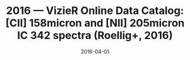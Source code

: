 ---
title: "2016 &mdash; VizieR Online Data Catalog: [CII] 158micron and [NII] 205micron IC 342 spectra (Roellig+, 2016)"
collection: publications
refereed: 'no'
date: "2016-04-01"
venue: "VizieR On-line Data Catalog: J/A+A/591/A33. Originally published in: 2016A&amp;A...591A..33R"
paperurl: 
link: "https://ui.adsabs.harvard.edu/abs/2016yCat..35910033R"
citation: "Roellig, M.; Simon, R.; Gusten, R.; Stutzki, J.; Israel, F.; Jacobs, K., VizieR On-line Data Catalog: J/A+A/591/A33. Originally published in: 2016A&amp;A...591A..33R"
---